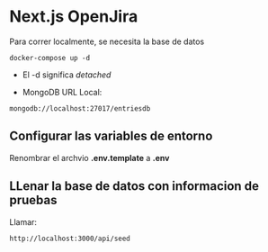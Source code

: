 # Next.js OpenJira
Para correr localmente, se necesita la base de datos
```
docker-compose up -d
```

* El -d significa _detached_

* MongoDB URL Local:
```
mongodb://localhost:27017/entriesdb
```

## Configurar las variables de entorno
Renombrar el archvio __.env.template__ a  __.env__ 

## LLenar la base de datos con informacion de pruebas
Llamar:
```
http://localhost:3000/api/seed
```